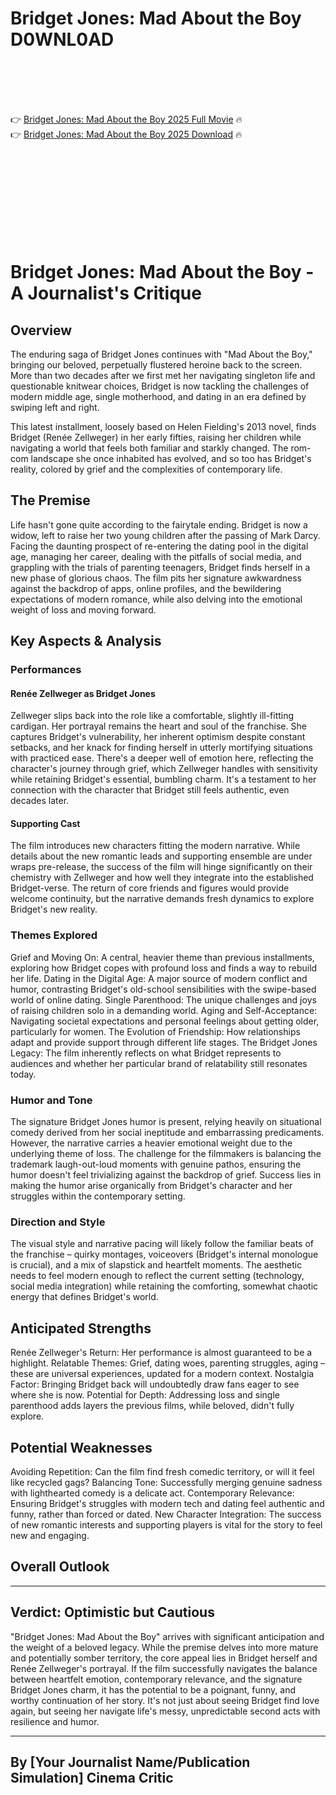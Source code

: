 # Bridget Jones: Mad About the Boy D0WNL0AD

<br><br><br><br>


👉 <a href="https://David-tusadnata1985.github.io/qprgtodjoz/">Bridget Jones: Mad About the Boy 2025 Full Movie</a> 🔥
<br>
👉 <a href="https://David-tusadnata1985.github.io/qprgtodjoz/">Bridget Jones: Mad About the Boy 2025 Download</a> 🔥


<br><br><br><br><br><br><br><br>



# Bridget Jones: Mad About the Boy - A Journalist's Critique

## Overview

The enduring saga of Bridget Jones continues with "Mad About the Boy," bringing our beloved, perpetually flustered heroine back to the screen. More than two decades after we first met her navigating singleton life and questionable knitwear choices, Bridget is now tackling the challenges of modern middle age, single motherhood, and dating in an era defined by swiping left and right.

This latest installment, loosely based on Helen Fielding's 2013 novel, finds Bridget (Renée Zellweger) in her early fifties, raising her children while navigating a world that feels both familiar and starkly changed. The rom-com landscape she once inhabited has evolved, and so too has Bridget's reality, colored by grief and the complexities of contemporary life.

## The Premise

Life hasn't gone quite according to the fairytale ending. Bridget is now a widow, left to raise her two young children after the passing of Mark Darcy. Facing the daunting prospect of re-entering the dating pool in the digital age, managing her career, dealing with the pitfalls of social media, and grappling with the trials of parenting teenagers, Bridget finds herself in a new phase of glorious chaos. The film pits her signature awkwardness against the backdrop of apps, online profiles, and the bewildering expectations of modern romance, while also delving into the emotional weight of loss and moving forward.

## Key Aspects & Analysis

### Performances

#### Renée Zellweger as Bridget Jones

Zellweger slips back into the role like a comfortable, slightly ill-fitting cardigan. Her portrayal remains the heart and soul of the franchise. She captures Bridget's vulnerability, her inherent optimism despite constant setbacks, and her knack for finding herself in utterly mortifying situations with practiced ease. There's a deeper well of emotion here, reflecting the character's journey through grief, which Zellweger handles with sensitivity while retaining Bridget's essential, bumbling charm. It's a testament to her connection with the character that Bridget still feels authentic, even decades later.

#### Supporting Cast

The film introduces new characters fitting the modern narrative. While details about the new romantic leads and supporting ensemble are under wraps pre-release, the success of the film will hinge significantly on their chemistry with Zellweger and how well they integrate into the established Bridget-verse. The return of core friends and figures would provide welcome continuity, but the narrative demands fresh dynamics to explore Bridget's new reality.

### Themes Explored

   Grief and Moving On: A central, heavier theme than previous installments, exploring how Bridget copes with profound loss and finds a way to rebuild her life.
   Dating in the Digital Age: A major source of modern conflict and humor, contrasting Bridget's old-school sensibilities with the swipe-based world of online dating.
   Single Parenthood: The unique challenges and joys of raising children solo in a demanding world.
   Aging and Self-Acceptance: Navigating societal expectations and personal feelings about getting older, particularly for women.
   The Evolution of Friendship: How relationships adapt and provide support through different life stages.
   The Bridget Jones Legacy: The film inherently reflects on what Bridget represents to audiences and whether her particular brand of relatability still resonates today.

### Humor and Tone

The signature Bridget Jones humor is present, relying heavily on situational comedy derived from her social ineptitude and embarrassing predicaments. However, the narrative carries a heavier emotional weight due to the underlying theme of loss. The challenge for the filmmakers is balancing the trademark laugh-out-loud moments with genuine pathos, ensuring the humor doesn't feel trivializing against the backdrop of grief. Success lies in making the humor arise organically from Bridget's character and her struggles within the contemporary setting.

### Direction and Style

The visual style and narrative pacing will likely follow the familiar beats of the franchise – quirky montages, voiceovers (Bridget's internal monologue is crucial), and a mix of slapstick and heartfelt moments. The aesthetic needs to feel modern enough to reflect the current setting (technology, social media integration) while retaining the comforting, somewhat chaotic energy that defines Bridget's world.

## Anticipated Strengths

   Renée Zellweger's Return: Her performance is almost guaranteed to be a highlight.
   Relatable Themes: Grief, dating woes, parenting struggles, aging – these are universal experiences, updated for a modern context.
   Nostalgia Factor: Bringing Bridget back will undoubtedly draw fans eager to see where she is now.
   Potential for Depth: Addressing loss and single parenthood adds layers the previous films, while beloved, didn't fully explore.

## Potential Weaknesses

   Avoiding Repetition: Can the film find fresh comedic territory, or will it feel like recycled gags?
   Balancing Tone: Successfully merging genuine sadness with lighthearted comedy is a delicate act.
   Contemporary Relevance: Ensuring Bridget's struggles with modern tech and dating feel authentic and funny, rather than forced or dated.
   New Character Integration: The success of new romantic interests and supporting players is vital for the story to feel new and engaging.

## Overall Outlook


---
Verdict: Optimistic but Cautious
---


"Bridget Jones: Mad About the Boy" arrives with significant anticipation and the weight of a beloved legacy. While the premise delves into more mature and potentially somber territory, the core appeal lies in Bridget herself and Renée Zellweger's portrayal. If the film successfully navigates the balance between heartfelt emotion, contemporary relevance, and the signature Bridget Jones charm, it has the potential to be a poignant, funny, and worthy continuation of her story. It's not just about seeing Bridget find love again, but seeing her navigate life's messy, unpredictable second acts with resilience and humor.

---
By [Your Journalist Name/Publication Simulation]
Cinema Critic
---


